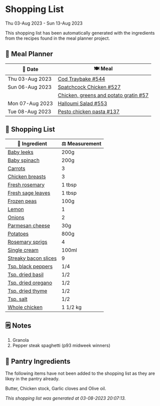 # Shopping List

Thu 03-Aug 2023 - Sun 13-Aug 2023

This shopping list has been automatically generated with the ingredients from the recipes found in the meal planner project.

## 📅 Meal Planner

|📅 Date| 🍽️ Meal|
|----|----|
|Thu 03-Aug 2023|[Cod Traybake #544](https://github.com/jcallaghan/The-Cookbook/issues/544)|
|Sun 06-Aug 2023|[Spatchcock Chicken #527](https://github.com/jcallaghan/The-Cookbook/issues/527)|
||[Chicken, greens and potato gratin #57](https://github.com/jcallaghan/The-Cookbook/issues/57)|
|Mon 07-Aug 2023|[Halloumi Salad #553](https://github.com/jcallaghan/The-Cookbook/issues/553)|
|Tue 08-Aug 2023|[Pesto chicken pasta #137](https://github.com/jcallaghan/The-Cookbook/issues/137)|

## 🛒 Shopping List

| 🍌 Ingredient| ⚖️ Measurement|
|----------|-----------|
|[Baby leeks](https://www.sainsburys.co.uk/gol-ui/SearchResults/Baby%20leeks)|200g|
|[Baby spinach](https://www.sainsburys.co.uk/gol-ui/SearchResults/Baby%20spinach)|200g|
|[Carrots](https://www.sainsburys.co.uk/gol-ui/SearchResults/Carrots)|3|
|[Chicken breasts](https://www.sainsburys.co.uk/gol-ui/SearchResults/Chicken%20breasts)|3|
|[Fresh rosemary](https://www.sainsburys.co.uk/gol-ui/SearchResults/Fresh%20rosemary)|1 tbsp|
|[Fresh sage leaves](https://www.sainsburys.co.uk/gol-ui/SearchResults/Fresh%20sage%20leaves)|1 tbsp|
|[Frozen peas](https://www.sainsburys.co.uk/gol-ui/SearchResults/Frozen%20peas)|100g|
|[Lemon](https://www.sainsburys.co.uk/gol-ui/SearchResults/Lemon)|1|
|[Onions](https://www.sainsburys.co.uk/gol-ui/SearchResults/Onions)|2|
|[Parmesan cheese](https://www.sainsburys.co.uk/gol-ui/SearchResults/Parmesan%20cheese)|30g|
|[Potatoes](https://www.sainsburys.co.uk/gol-ui/SearchResults/Potatoes)|800g|
|[Rosemary sprigs](https://www.sainsburys.co.uk/gol-ui/SearchResults/Rosemary%20sprigs)|4|
|[Single cream](https://www.sainsburys.co.uk/gol-ui/SearchResults/Single%20cream)|100ml|
|[Streaky bacon slices](https://www.sainsburys.co.uk/gol-ui/SearchResults/Streaky%20bacon%20slices)|9|
|[Tsp. black peppers](https://www.sainsburys.co.uk/gol-ui/SearchResults/Tsp.%20black%20peppers)|1/4|
|[Tsp. dried basil](https://www.sainsburys.co.uk/gol-ui/SearchResults/Tsp.%20dried%20basil)|1/2|
|[Tsp. dried oregano](https://www.sainsburys.co.uk/gol-ui/SearchResults/Tsp.%20dried%20oregano)|1/2|
|[Tsp. dried thyme](https://www.sainsburys.co.uk/gol-ui/SearchResults/Tsp.%20dried%20thyme)|1/2|
|[Tsp. salt](https://www.sainsburys.co.uk/gol-ui/SearchResults/Tsp.%20salt)|1/2|
|[Whole chicken](https://www.sainsburys.co.uk/gol-ui/SearchResults/Whole%20chicken)|1 1/2 kg|

## 🗒️ Notes

1. Granola
1. Pepper steak spaghetti (p93 midweek winners)

## 🏪 Pantry Ingredients

The following items have not been added to the shopping list as they are likey in the pantry already.

Butter, Chicken stock, Garlic cloves and Olive oil.


_This shopping list was generated at 03-08-2023 20:07:13._